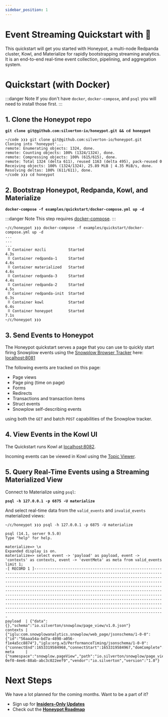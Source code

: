 ```yaml
---
sidebar_position: 1
---
```


# Event Streaming Quickstart with 🍯

This quickstart will get you started with Honeypot, a multi-node Redpanda cluster, Kowl, and Materialize for rapidly bootstrapping streaming analytics. It is an end-to-end real-time event collection, pipelining, and aggregation system.

# Quickstart (with Docker)

:::danger Note
If you don't have `docker`, `docker-compose`, and `psql` you will need to install those first.
:::


## 1. Clone the Honeypot repo

**`git clone git@github.com:silverton-io/honeypot.git && cd honeypot`**


```
~/code ❯❯❯ git clone git@github.com:silverton-io/honeypot.git
Cloning into 'honeypot'...
remote: Enumerating objects: 1324, done.
remote: Counting objects: 100% (1324/1324), done.
remote: Compressing objects: 100% (615/615), done.
remote: Total 1324 (delta 611), reused 1163 (delta 495), pack-reused 0
Receiving objects: 100% (1324/1324), 25.89 MiB | 4.35 MiB/s, done.
Resolving deltas: 100% (611/611), done.
~/code ❯❯❯ cd honeypot
```

## 2. Bootstrap Honeypot, Redpanda, Kowl, and Materialize

**`docker-compose -f examples/quickstart/docker-compose.yml up -d`**

:::danger Note
This step requires [docker-compose](https://docs.docker.com/compose/).
:::


```
~/c/honeypot ❯❯❯ docker-compose -f examples/quickstart/docker-compose.yml up -d
...
...
...
 ⠿ Container mzcli          Started                                                                                                        4.3s
 ⠿ Container redpanda-1     Started                                                                                                        4.6s
 ⠿ Container materialized   Started                                                                                                        4.6s
 ⠿ Container redpanda-3     Started                                                                                                        4.4s
 ⠿ Container redpanda-2     Started                                                                                                        4.5s
 ⠿ Container redpanda-init  Started                                                                                                        6.3s
 ⠿ Container kowl           Started                                                                                                        6.4s
 ⠿ Container honeypot       Started                                                                                                        7.1s
~/c/honeypot ❯❯❯
```


## 3. Send Events to Honeypot

The Honeypot quickstart serves a page that you can use to quickly start firing Snowplow events using the [Snowplow Browser Tracker](https://docs.snowplowanalytics.com/docs/collecting-data/collecting-from-own-applications/javascript-trackers/javascript-tracker/javascript-tracker-v3/) here: [localhost:8081](http://localhost:8081/)

The following events are tracked on this page:

  - Page views
  - Page ping (time on page)
  - Forms
  - Redirects
  - Transactions and transaction items
  - Struct events
  - Snowplow self-describing events

using both the `GET` and batch `POST` capabilities of the Snowplow tracker.


## 4. View Events in the Kowl UI

The Quickstart runs Kowl at [localhost:8082](http://localhost:8082).

Incoming events can be viewed in Kowl using the [Topic Viewer](http://localhost:8082/topics/hpt-invalid?o=-1&p=-1&q&s=50#messages).


## 5. Query Real-Time Events using a Streaming Materialized View

Connect to Materialize using `psql`:

**`psql -h 127.0.0.1 -p 6875 -U materialize`**


And select real-time data from the `valid_events` and `invalid_events` materialized views:

```
~/c/honeypot ❯❯❯ psql -h 127.0.0.1 -p 6875 -U materialize

psql (14.1, server 9.5.0)
Type "help" for help.

materialize=> \x
Expanded display is on.
materialize=> select event -> 'payload' as payload, event -> 'contexts' as contexts, event -> 'eventMeta' as meta from valid_events limit 1;
-[ RECORD 1 ]--------------------------------------------------------------------------------------------------------------------------------------------------------------------------------------------------------------------------------------------------------------------------------------------------------------------------------------------------------------------------------------------------------------------------------------------------------------------------------------------------------------------------------------------------------------------------------------------------------------------------------------------------------------------------------------------------------------------------------------------------------------------------------------
payload  | {"data":{},"schema":"io.silverton/snowplow/page_view/v1.0.json"}
contexts | {"iglu:com.snowplowanalytics.snowplow/web_page/jsonschema/1-0-0":{"id":"56aaa54a-bd7a-4898-a056-f1e4a5cc8874"},"iglu:org.w3/PerformanceTiming/jsonschema/1-0-0":{"connectEnd":1653319584968,"connectStart":1653319584967,"domComplete":1653319585324,"domContentLoadedEventEnd":1653319585302,"domContentLoadedEventStart":1653319585301,"domInteractive":1653319585293,"domLoading":1653319585038,"domainLookupEnd":1653319584967,"domainLookupStart":1653319584967,"fetchStart":1653319584967,"loadEventEnd":1653319585325,"loadEventStart":1653319585324,"navigationStart":1653319584980,"redirectEnd":0,"redirectStart":0,"requestStart":1653319584994,"responseEnd":1653319585029,"responseStart":1653319585028,"secureConnectionStart":0,"unloadEventEnd":0,"unloadEventStart":0}}
meta     | {"namespace":"snowplow.pageView","path":"io.silverton/snowplow/page_view/v1.0.json","protocol":"snowplow","uuid":"23edc1db-0ef0-4ee6-88ab-abc3c022eef9","vendor":"io.silverton","version":"1.0"}
```

# Next Steps

We have a lot planned for the coming months. Want to be a part of it?

- Sign up for **[Insiders-Only Updates](/insiders-only)**
- Check out the **[Honeypot Roadmap](/introduction/roadmap)**

<!-- 

# Component Overview

## Honeypot

Honeypot is a multi-protocol event collection, validation, and routing system.

**Want to track Snowplow events?** Think Honeypot.

**Want to track Cloudevents?** Think Honeypot.

**Have a more custom, self-describing event implementation?** Think Honeypot.

## Redpanda

Redpanda is Kafka-compatible streaming platform, with 100% less Zookeeper and JVM. It is blazing fast, quick to set up, and incredibly operator-oriented.

This example uses a three-node Redpanda cluster as the streaming interface between Honeypot and Materialize.

Redpanda docs can be found here: [docs.redpanda.com](https://docs.redpanda.com/).


![redpanda](../img/redpanda.svg)

## Kowl

Kowl is a very useful UI for Kafka cluster visibility, schema discovery, and other administrative tasks.

Honeypot quickstart uses it to quickly visualize and verify data flowing through Redpanda (on its way to Materialize).

More on Kowl can be found here: [cloudhut.dev](https://cloudhut.dev/)

![kowl](../img/kowl.png)

## Materialize

[Materialize](https://materialize.com/docs/) is a streaming, SQL-based materialized view engine based on [Differential dataflow](https://github.com/frankmcsherry/differential-dataflow).

This example uses Materialize to create real-time aggregates and activity funnels by streaming data from Honeypot, through Redpanda, into a Materialize Source, before aggregating in a materialized view.

![materialize](../img/materialize.png)
 -->
